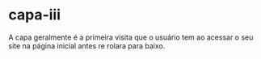 # capa-iii
A capa geralmente é a primeira visita que o usuário tem ao acessar o seu site na página inicial antes re rolara para baixo.
